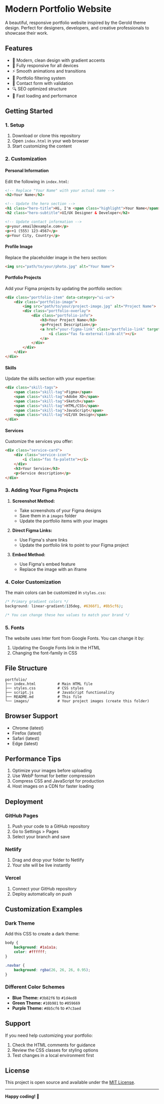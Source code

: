 # Modern Portfolio Website

A beautiful, responsive portfolio website inspired by the Gerold theme design. Perfect for designers, developers, and creative professionals to showcase their work.

## Features

- 🎨 Modern, clean design with gradient accents
- 📱 Fully responsive for all devices
- ⚡ Smooth animations and transitions
- 🎯 Portfolio filtering system
- 📧 Contact form with validation
- 🔍 SEO optimized structure
- 🚀 Fast loading and performance

## Getting Started

### 1. Setup
1. Download or clone this repository
2. Open `index.html` in your web browser
3. Start customizing the content

### 2. Customization

#### Personal Information
Edit the following in `index.html`:

```html
<!-- Replace "Your Name" with your actual name -->
<h2>Your Name</h2>

<!-- Update the hero section -->
<h1 class="hero-title">Hi, I'm <span class="highlight">Your Name</span></h1>
<h2 class="hero-subtitle">UI/UX Designer & Developer</h2>

<!-- Update contact information -->
<p>your.email@example.com</p>
<p>+1 (555) 123-4567</p>
<p>Your City, Country</p>
```

#### Profile Image
Replace the placeholder image in the hero section:
```html
<img src="path/to/your/photo.jpg" alt="Your Name">
```

#### Portfolio Projects
Add your Figma projects by updating the portfolio section:

```html
<div class="portfolio-item" data-category="ui-ux">
    <div class="portfolio-image">
        <img src="path/to/your/project-image.jpg" alt="Project Name">
        <div class="portfolio-overlay">
            <div class="portfolio-info">
                <h3>Your Project Name</h3>
                <p>Project Description</p>
                <a href="your-figma-link" class="portfolio-link" target="_blank">
                    <i class="fas fa-external-link-alt"></i>
                </a>
            </div>
        </div>
    </div>
</div>
```

#### Skills
Update the skills section with your expertise:
```html
<div class="skill-tags">
    <span class="skill-tag">Figma</span>
    <span class="skill-tag">Adobe XD</span>
    <span class="skill-tag">Sketch</span>
    <span class="skill-tag">HTML/CSS</span>
    <span class="skill-tag">JavaScript</span>
    <span class="skill-tag">UI/UX Design</span>
</div>
```

#### Services
Customize the services you offer:
```html
<div class="service-card">
    <div class="service-icon">
        <i class="fas fa-palette"></i>
    </div>
    <h3>Your Service</h3>
    <p>Service description</p>
</div>
```

### 3. Adding Your Figma Projects

1. **Screenshot Method:**
   - Take screenshots of your Figma designs
   - Save them in a `images` folder
   - Update the portfolio items with your images

2. **Direct Figma Links:**
   - Use Figma's share links
   - Update the portfolio link to point to your Figma project

3. **Embed Method:**
   - Use Figma's embed feature
   - Replace the image with an iframe

### 4. Color Customization

The main colors can be customized in `styles.css`:

```css
/* Primary gradient colors */
background: linear-gradient(135deg, #6366f1, #8b5cf6);

/* You can change these hex values to match your brand */
```

### 5. Fonts

The website uses Inter font from Google Fonts. You can change it by:
1. Updating the Google Fonts link in the HTML
2. Changing the font-family in CSS

## File Structure

```
portfolio/
├── index.html          # Main HTML file
├── styles.css          # CSS styles
├── script.js           # JavaScript functionality
├── README.md           # This file
└── images/             # Your project images (create this folder)
```

## Browser Support

- Chrome (latest)
- Firefox (latest)
- Safari (latest)
- Edge (latest)

## Performance Tips

1. Optimize your images before uploading
2. Use WebP format for better compression
3. Compress CSS and JavaScript for production
4. Host images on a CDN for faster loading

## Deployment

### GitHub Pages
1. Push your code to a GitHub repository
2. Go to Settings > Pages
3. Select your branch and save

### Netlify
1. Drag and drop your folder to Netlify
2. Your site will be live instantly

### Vercel
1. Connect your GitHub repository
2. Deploy automatically on push

## Customization Examples

### Dark Theme
Add this CSS to create a dark theme:
```css
body {
    background: #1a1a1a;
    color: #ffffff;
}

.navbar {
    background: rgba(26, 26, 26, 0.95);
}
```

### Different Color Schemes
- **Blue Theme:** `#3b82f6` to `#1d4ed8`
- **Green Theme:** `#10b981` to `#059669`
- **Purple Theme:** `#8b5cf6` to `#7c3aed`

## Support

If you need help customizing your portfolio:
1. Check the HTML comments for guidance
2. Review the CSS classes for styling options
3. Test changes in a local environment first

## License

This project is open source and available under the [MIT License](LICENSE).

---

**Happy coding! 🚀** 